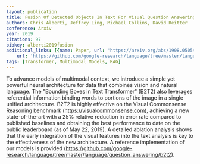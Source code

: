 ```yaml
---
layout: publication
title: Fusion Of Detected Objects In Text For Visual Question Answering
authors: Chris Alberti, Jeffrey Ling, Michael Collins, David Reitter
conference: Arxiv
year: 2019
citations: 97
bibkey: alberti2019fusion
additional_links: [{name: Paper, url: 'https://arxiv.org/abs/1908.05054'}, {name: Code,
    url: 'https://github.com/google-research/language/tree/master/language/question_answering/b2t2)'}]
tags: [Transformer, Multimodal Models, RAG]
---
```

To advance models of multimodal context, we introduce a simple yet powerful
neural architecture for data that combines vision and natural language. The
"Bounding Boxes in Text Transformer" (B2T2) also leverages referential
information binding words to portions of the image in a single unified
architecture. B2T2 is highly effective on the Visual Commonsense Reasoning
benchmark (https://visualcommonsense.com), achieving a new state-of-the-art
with a 25% relative reduction in error rate compared to published baselines and
obtaining the best performance to date on the public leaderboard (as of May 22,
2019). A detailed ablation analysis shows that the early integration of the
visual features into the text analysis is key to the effectiveness of the new
architecture. A reference implementation of our models is provided
(https://github.com/google-research/language/tree/master/language/question_answering/b2t2).